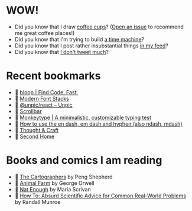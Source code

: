 # WOW!

- Did you know that I draw [coffee cups](https://papercups.mamuso.net/)? ([Open an issue](https://github.com/mamuso/papercups/issues) to recommend me great coffee places!)
- Did you know that I'm trying to build [a time machine](https://github.com/mamuso/fluxcapacitor)?
- Did you know that I post rather insubstantial things [in my feed](https://feed.mamuso.net/)?
- Did you know that [I don't tweet much](https://twitter.com/mamuso)?

# Recent bookmarks

- 👀 [bloop | Find Code. Fast.](https://bloop.ai/)
- 👀 [Modern Font Stacks](https://modernfontstacks.com/)
- 👀 [@unpic/react – Unpic](https://unpic.pics/img/react/#unpic-for-nextjs)
- 👀 [Scrollbar](https://scrollbar.app/)
- 👀 [Monkeytype | A minimalistic, customizable typing test](https://monkeytype.com/)
- 👀 [How to use the en dash, em dash and hyphen (also ndash, mdash)](https://www.punctuationmatters.com/en-dash-em-dash-hyphen/)
- 👀 [Thought & Craft](https://thoughtandcraft.com/)
- 👀 [Second Home](https://www.second.dev/)


# Books and comics I am reading

- 📘 [The Cartographers](https://www.goodreads.com/book/show/56224531) by Peng Shepherd
- 📘 [Animal Farm](https://www.goodreads.com/book/show/8349198) by George Orwell
- 📘 [Nat Enough](https://www.goodreads.com/book/show/45714795) by Maria Scrivan
- 📘 [How To: Absurd Scientific Advice for Common Real-World Problems](https://www.goodreads.com/book/show/43851501) by Randall Munroe

